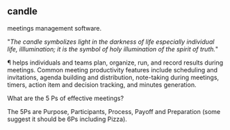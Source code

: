 ## candle
meetings management software.

"_The candle symbolizes light in the darkness of life especially individual life, illlumination; it is the symbol of holy illumination of the spirit of truth._"

¶ helps individuals and teams plan, organize, run, and record results during meetings. Common meeting productivity features include scheduling and invitations, agenda building and distribution, note-taking during meetings, timers, action item and decision tracking, and minutes generation.

What are the 5 Ps of effective meetings?

The 5Ps are Purpose, Participants, Process, Payoff and Preparation (some suggest it should be 6Ps including Pizza).
